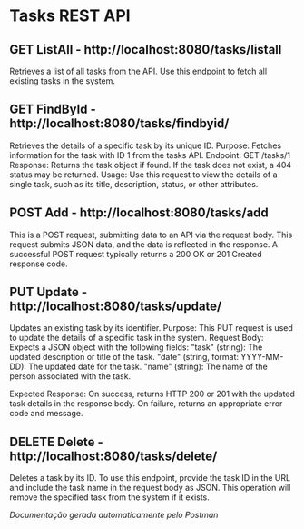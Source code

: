 # Tasks REST API

## GET ListAll - http://localhost:8080/tasks/listall

Retrieves a list of all tasks from the API. Use this endpoint to fetch all existing tasks in the system.

## GET FindById - http://localhost:8080/tasks/findbyid/

Retrieves the details of a specific task by its unique ID.
Purpose: Fetches information for the task with ID 1 from the tasks API.
Endpoint: GET /tasks/1
Response: Returns the task object if found. If the task does not exist, a 404 status may be returned.
Usage: Use this request to view the details of a single task, such as its title, description, status, or other attributes.

## POST Add - http://localhost:8080/tasks/add

This is a POST request, submitting data to an API via the request body. This request submits JSON data, and the data is reflected in the response.
A successful POST request typically returns a 200 OK or 201 Created response code.

## PUT Update - http://localhost:8080/tasks/update/

Updates an existing task by its identifier. 
Purpose:
This PUT request is used to update the details of a specific task in the system.
Request Body:
Expects a JSON object with the following fields:
"task" (string): The updated description or title of the task.
"date" (string, format: YYYY-MM-DD): The updated date for the task.
"name" (string): The name of the person associated with the task.


Expected Response:
On success, returns HTTP 200 or 201 with the updated task details in the response body.
On failure, returns an appropriate error code and message.

## DELETE Delete - http://localhost:8080/tasks/delete/

Deletes a task by its ID. To use this endpoint, provide the task ID in the URL and include the task name in the request body as JSON. This operation will remove the specified task from the system if it exists.

*Documentação gerada automaticamente pelo Postman*
